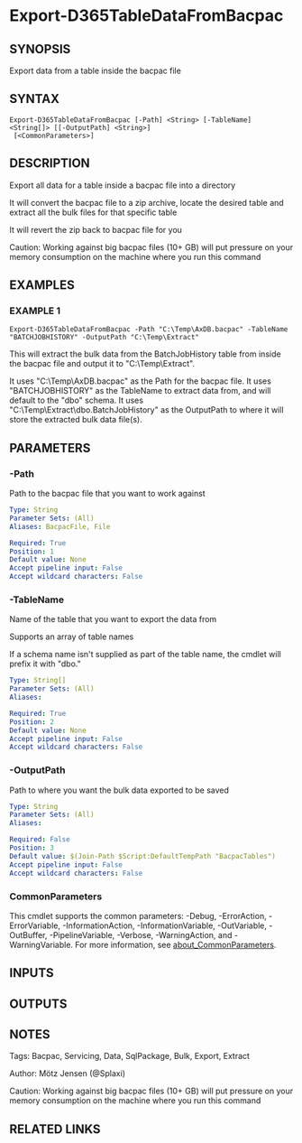 ﻿---
external help file: d365fo.tools-help.xml
Module Name: d365fo.tools
online version:
schema: 2.0.0
---

# Export-D365TableDataFromBacpac

## SYNOPSIS
Export data from a table inside the bacpac file

## SYNTAX

```
Export-D365TableDataFromBacpac [-Path] <String> [-TableName] <String[]> [[-OutputPath] <String>]
 [<CommonParameters>]
```

## DESCRIPTION
Export all data for a table inside a bacpac file into a directory

It will convert the bacpac file to a zip archive, locate the desired table and extract all the bulk files for that specific table

It will revert the zip back to bacpac file for you

Caution:
Working against big bacpac files (10+ GB) will put pressure on your memory consumption on the machine where you run this command

## EXAMPLES

### EXAMPLE 1
```
Export-D365TableDataFromBacpac -Path "C:\Temp\AxDB.bacpac" -TableName "BATCHJOBHISTORY" -OutputPath "C:\Temp\Extract"
```

This will extract the bulk data from the BatchJobHistory table from inside the bacpac file and output it to "C:\Temp\Extract".

It uses "C:\Temp\AxDB.bacpac" as the Path for the bacpac file.
It uses "BATCHJOBHISTORY" as the TableName to extract data from, and will default to the "dbo" schema.
It uses "C:\Temp\Extract\dbo.BatchJobHistory" as the OutputPath to where it will store the extracted bulk data file(s).

## PARAMETERS

### -Path
Path to the bacpac file that you want to work against

```yaml
Type: String
Parameter Sets: (All)
Aliases: BacpacFile, File

Required: True
Position: 1
Default value: None
Accept pipeline input: False
Accept wildcard characters: False
```

### -TableName
Name of the table that you want to export the data from

Supports an array of table names

If a schema name isn't supplied as part of the table name, the cmdlet will prefix it with "dbo."

```yaml
Type: String[]
Parameter Sets: (All)
Aliases:

Required: True
Position: 2
Default value: None
Accept pipeline input: False
Accept wildcard characters: False
```

### -OutputPath
Path to where you want the bulk data exported to be saved

```yaml
Type: String
Parameter Sets: (All)
Aliases:

Required: False
Position: 3
Default value: $(Join-Path $Script:DefaultTempPath "BacpacTables")
Accept pipeline input: False
Accept wildcard characters: False
```

### CommonParameters
This cmdlet supports the common parameters: -Debug, -ErrorAction, -ErrorVariable, -InformationAction, -InformationVariable, -OutVariable, -OutBuffer, -PipelineVariable, -Verbose, -WarningAction, and -WarningVariable. For more information, see [about_CommonParameters](http://go.microsoft.com/fwlink/?LinkID=113216).

## INPUTS

## OUTPUTS

## NOTES
Tags: Bacpac, Servicing, Data, SqlPackage, Bulk, Export, Extract

Author: Mötz Jensen (@Splaxi)

Caution:
Working against big bacpac files (10+ GB) will put pressure on your memory consumption on the machine where you run this command

## RELATED LINKS
